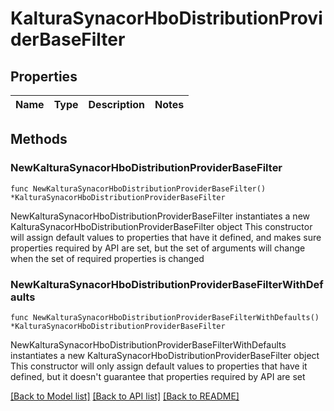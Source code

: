# KalturaSynacorHboDistributionProviderBaseFilter

## Properties

Name | Type | Description | Notes
------------ | ------------- | ------------- | -------------

## Methods

### NewKalturaSynacorHboDistributionProviderBaseFilter

`func NewKalturaSynacorHboDistributionProviderBaseFilter() *KalturaSynacorHboDistributionProviderBaseFilter`

NewKalturaSynacorHboDistributionProviderBaseFilter instantiates a new KalturaSynacorHboDistributionProviderBaseFilter object
This constructor will assign default values to properties that have it defined,
and makes sure properties required by API are set, but the set of arguments
will change when the set of required properties is changed

### NewKalturaSynacorHboDistributionProviderBaseFilterWithDefaults

`func NewKalturaSynacorHboDistributionProviderBaseFilterWithDefaults() *KalturaSynacorHboDistributionProviderBaseFilter`

NewKalturaSynacorHboDistributionProviderBaseFilterWithDefaults instantiates a new KalturaSynacorHboDistributionProviderBaseFilter object
This constructor will only assign default values to properties that have it defined,
but it doesn't guarantee that properties required by API are set


[[Back to Model list]](../README.md#documentation-for-models) [[Back to API list]](../README.md#documentation-for-api-endpoints) [[Back to README]](../README.md)


